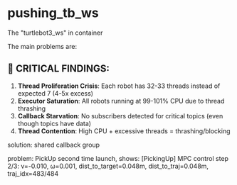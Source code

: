 # pushing_tb_ws
The "turtlebot3_ws" in container 

 The main problems are:

## **🚨 CRITICAL FINDINGS:**

1. **Thread Proliferation Crisis**: Each robot has 32-33 threads instead of expected 7 (4-5x excess)
2. **Executor Saturation**: All robots running at 99-101% CPU due to thread thrashing
3. **Callback Starvation**: No subscribers detected for critical topics (even though topics have data)
4. **Thread Contention**: High CPU + excessive threads = thrashing/blocking

solution: shared callback group 

problem: PickUp second time launch, shows: [PickingUp] MPC control step 2/3: v=-0.010, ω=0.001, dist_to_target=0.048m, dist_to_traj=0.048m, traj_idx=483/484 